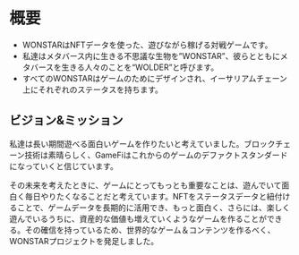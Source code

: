 # 概要

- WONSTARはNFTデータを使った、遊びながら稼げる対戦ゲームです。
- 私達はメタバース内に生きる不思議な生物を”WONSTAR”、彼らとともにメタバースを生きる人々のことを“WOLDER”と呼びます。
- すべてのWONSTARはゲームのためにデザインされ、イーサリアムチェーン上にそれぞれのステータスを持ちます。

## ビジョン&ミッション

私達は長い期間遊べる面白いゲームを作りたいと考えていました。ブロックチェーン技術は素晴らしく、GameFiはこれからのゲームのデファクトスタンダードになっていくと信じています。

その未来を考えたときに、ゲームにとってもっとも重要なことは、遊んでいて面白く毎日やりたくなることだと考えています。NFTをステータスデータと紐付けることで、ゲームデータを長期的に活用でき、もっと面白く、さらには、楽しく遊んでいるうちに、資産的な価値も増えていくようなゲームを作ることができる。その確信を持っているため、世界的なゲーム＆コンテンツを作るべく、WONSTARプロジェクトを発足しました。
